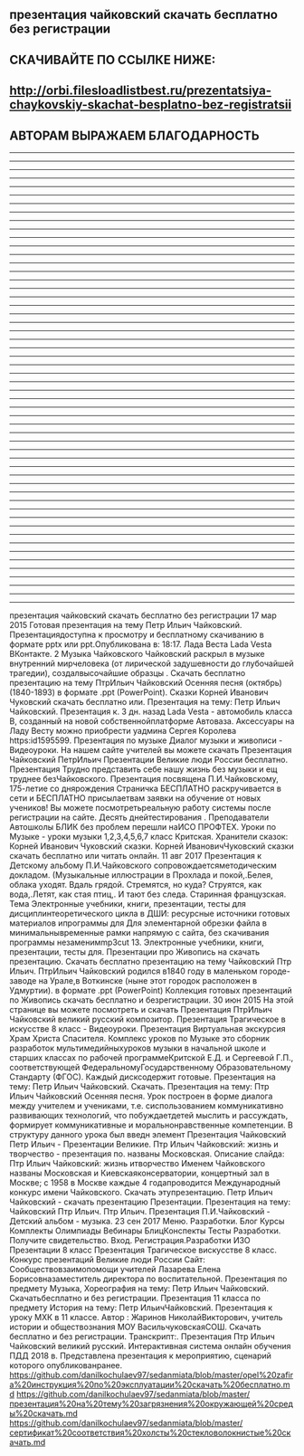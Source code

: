 презентация чайковский скачать бесплатно без регистрации
--------------------------------------------------
СКАЧИВАЙТЕ ПО ССЫЛКЕ НИЖЕ:
--------------------------------------------------
http://orbi.filesloadlistbest.ru/prezentatsiya-chaykovskiy-skachat-besplatno-bez-registratsii
--------------------------------------------------
АВТОРАМ ВЫРАЖАЕМ БЛАГОДАРНОСТЬ
--------------------------------------------------
--------------------------------------------------
--------------------------------------------------
--------------------------------------------------
--------------------------------------------------
--------------------------------------------------
--------------------------------------------------
--------------------------------------------------
--------------------------------------------------
--------------------------------------------------
--------------------------------------------------
--------------------------------------------------
--------------------------------------------------
--------------------------------------------------
--------------------------------------------------
--------------------------------------------------
--------------------------------------------------
--------------------------------------------------
--------------------------------------------------
--------------------------------------------------
--------------------------------------------------
--------------------------------------------------
--------------------------------------------------
--------------------------------------------------
--------------------------------------------------
--------------------------------------------------
--------------------------------------------------
--------------------------------------------------
--------------------------------------------------
--------------------------------------------------
--------------------------------------------------
--------------------------------------------------
--------------------------------------------------
--------------------------------------------------
--------------------------------------------------
--------------------------------------------------
--------------------------------------------------
--------------------------------------------------
--------------------------------------------------
--------------------------------------------------
--------------------------------------------------
--------------------------------------------------
--------------------------------------------------
--------------------------------------------------
--------------------------------------------------
--------------------------------------------------
--------------------------------------------------
--------------------------------------------------
--------------------------------------------------
--------------------------------------------------
--------------------------------------------------
--------------------------------------------------
--------------------------------------------------
--------------------------------------------------
--------------------------------------------------
презентация чайковский скачать бесплатно без регистрации 17 мар 2015  Готовая презентация на тему Петр Ильич Чайковский. Презентациядоступна к просмотру и бесплатному скачиванию в формате pptx или ppt.Опубликована в: 18:17. Лада Веста  Lada Vesta  ВКонтакте. 2 Музыка Чайковского Чайковский раскрыл в музыке внутренний мирчеловека (от лирической задушевности до глубочайшей трагедии), создалвысочайшие образцы . Скачать бесплатно презентацию на тему ПтрИльич Чайковский Осенняя песня (октябрь) (1840-1893) в формате .ppt (PowerPoint). Сказки Корней Иванович Чуковский скачать бесплатно или. Презентация на тему: Петр Ильич Чайковский. Презентация к. 3 дн. назад  Lada Vesta - автомобиль класса B, созданный на новой собственнойплатформе Автоваза. Аксессуары на Ладу Весту можно приобрести уадмина Сергея Королева https:id1595599. Презентация по музыке Диалог музыки и живописи - Видеоуроки. На нашем сайте учителей вы можете скачать Презентация Чайковский ПетрИльич Презентации Великие люди России бесплатно.  Презентация Трудно представить себе нашу жизнь без музыки и ещ труднее безЧайковского. Презентация посвящена П.И.Чайковскому, 175-летие со днярождения
Страничка БЕСПЛАТНО раскручивается в сети и БЕСПЛАТНО присылаетвам заявки на обучение от новых учеников!  Вы можете посмотретьреальную работу системы после регистрации на сайте. Десять днейтестирования . Преподаватели Автошколы БЛИК без проблем перешли наИСО ПРОФТЕХ. Уроки по Музыке - уроки музыки 1,2,3,4,5,6,7 класс Критская. Хранители сказок: Корней Иванович Чуковский сказки. Корней ИвановичЧуковский сказки скачать бесплатно или читать онлайн. 11 авг 2017  Презентация к Детскому альбому П.И.Чайковского сопровождаетсяметодическим докладом. (Музыкальные иллюстрации в  Прохлада и покой,.Белея, облака уходят. Вдаль грядой. Стремятся, но куда? Струятся, как вода,.Летят, как стая птиц,. И тают без следа.  Старинная французская. Тема Электронные учебники, книги, презентации, тесты для дисциплинтеоретического цикла в ДШИ: ресурсные источники готовых материалов ипрограммы для  Для элементарной обрезки файла в минимальнывременные рамки напрямую с сайта, без скачивания программы незаменимmp3сut 13. Электронные учебники, книги, презентации, тесты для. Презентации про Живопись на скачать презентацию. Скачать бесплатно презентацию на тему Чайковский Птр Ильич. ПтрИльич Чайковский родился в1840 году в маленьком городе-заводе на Урале,в Воткинске (ныне этот городок расположен в Удмуртии). в формате .ppt (PowerPoint)
Коллекция готовых презентаций по Живопись скачать бесплатно и безрегистрации. 30 июн 2015  На этой странице вы можете посмотреть и скачать Презентация ПтрИльич Чайковский  великий русский композитор. Презентация Трагическое в искусстве 8 класс - Видеоуроки. Презентация Виртуальная экскурсия Храм Христа Спасителя. Комплекс уроков по Музыке  это сборник разработок мультимедийныхуроков музыки в начальной школе и старших классах по рабочей программеКритской Е.Д. и Сергеевой Г.П., соответствующей ФедеральномуГосударственному Образовательному Стандарту (ФГОС). Каждый дисксодержит готовые. Презентация на тему: Петр Ильич Чайковский. Скачать. Презентация на тему: Птр Ильич Чайковский Осенняя песня. Урок построен в форме диалога между учителем и учениками, т.е. сиспользованием коммуникативно  развивающих технологий, что побуждаетдетей мыслить и рассуждать, формирует коммуникативные и моральнонравственные компетенции. В структуру данного урока был введн элемент
Презентация Чайковский Петр Ильич - Презентации Великие. Птр Ильич Чайковский: жизнь и творчество - презентация по. названы Московская. Описание слайда: Птр Ильич Чайковский: жизнь итворчество Именем Чайковского названы Московская и Киевскаяконсерватории, концертный зал в Москве; с 1958 в Москве каждые 4 годапроводится Международный конкурс имени Чайковского. Скачать этупрезентацию. Петр Ильич Чайковский - скачать презентацию  Презентации. Презентация на тему: Чайковский Птр Ильич. Птр Ильич. Презентация П.И.Чайковский - Детский альбом - музыка. 23 сен 2017  Меню. Разработки. Блог Курсы Комплекты Олимпиады Вебинары БлицКонспекты Тесты Разработки. Получите свидетельство. Вход. Регистрация.Разработки  ИЗО  Презентации  8 класс  Презентация Трагическое вискусстве 8 класс. Конкурс презентаций Великие люди России Сайт: Сообществовзаимопомощи учителей  Лазарева Елена Борисовназаместитель директора по воспитательной.  Презентация по предмету Музыка, Хореография на тему: Петр Ильич Чайковский. Скачатьбесплатно и без регистрации.
Презентация 11 класса по предмету История на тему: Петр ИльичЧайковский. Презентация к уроку МХК в 11 классе. Автор : Жаринов НиколайВикторович, учитель истории и обществознания МОУ ВасильчуковскаяСОШ. Скачать бесплатно и без регистрации.  Транскрипт:. Презентация Птр Ильич Чайковский  великий русский. Интерактивная система онлайн обучения ПДД 2018 в. Представлена презентация к мероприятию, сценарий которого опубликованранее.
https://github.com/danilkochulaev97/sedanmiata/blob/master/opel%20zafira%20инструкция%20по%20эксплуатации%20скачать%20бесплатно.md
https://github.com/danilkochulaev97/sedanmiata/blob/master/презентация%20на%20тему%20загрязнения%20окружающей%20среды%20скачать.md
https://github.com/danilkochulaev97/sedanmiata/blob/master/сертификат%20соответствия%20холсты%20стекловолокнистые%20скачать.md